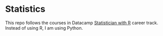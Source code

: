 # Statistics

This repo follows the courses in Datacamp [Statistician with R](https://app.datacamp.com/learn/career-tracks/statistician-with-r?version=2) career track. Instead of using R, I am using Python. 

